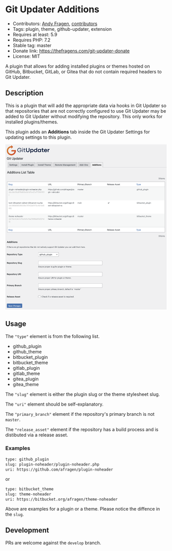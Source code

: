 # Git Updater Additions
* Contributors: [Andy Fragen](https://github.com/afragen), [contributors](https://github.com/afragen/git-updater-additions/graphs/contributors)
* Tags: plugin, theme, github-updater, extension
* Requires at least: 5.9
* Requires PHP: 7.2
* Stable tag: master
* Donate link: https://thefragens.com/git-updater-donate
* License: MIT

A plugin that allows for adding installed plugins or themes hosted on GitHub, Bitbucket, GitLab, or Gitea that do not contain required headers to Git Updater.

## Description

This is a plugin that will add the appropriate data via hooks in Git Updater so that repositories that are not correctly configured to use Git Updater may be added to Git Updater without modifying the repository. This only works for installed plugins/themes.

This plugin adds an **Additions** tab inside the Git Updater Settings for updating settings to this plugin.

![Git Updater Additions Settings Tab](./assets/screenshot-1.png)

## Usage

The `"type"` element is from the following list.

* github_plugin
* github_theme
* bitbucket_plugin
* bitbucket_theme
* gitlab_plugin
* gitlab_theme
* gitea_plugin
* gitea_theme

The `"slug"` element is either the plugin slug or the theme stylesheet slug.

The `"uri"` element should be self-explanatory.

The `"primary_branch"` element if the repository's primary branch is not `master`.

The `"release_asset"` element if the repository has a build process and is distibuted via a release asset.

### Examples

```
type: github_plugin
slug: plugin-noheader/plugin-noheader.php
uri: https://github.com/afragen/plugin-noheader
```

or

```
type: bitbucket_theme
slug: theme-noheader
uri: https://bitbucket.org/afragen/theme-noheader
```

Above are examples for a plugin or a theme. Please notice the diffence in the `slug`.

## Development
PRs are welcome against the `develop` branch.
